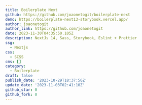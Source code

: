 ```yaml
---
title: Boilerplate Next
github: https://github.com/joaonetogit/boilerplate-next
demo: https://boilerplate-next13-storybook.vercel.app/
author: joaonetogit
author_link: https://github.com/joaonetogit
date: 2023-11-30T04:35:50.105Z
description: NextJs 14, Sass, Storybook, Eslint + Prettier
ssg:
  - Nextjs
css:
  - SCSS
cms: []
category:
  - Boilerplate
draft: false
publish_date: '2023-10-29T18:37:56Z'
update_date: '2023-11-03T02:41:10Z'
github_star: 0
github_fork: 0
---
```

